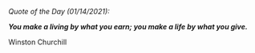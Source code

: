 *Quote of the Day (01/14/2021):*

_**You make a living by what you earn; you make a life by what you give.**_

Winston Churchill